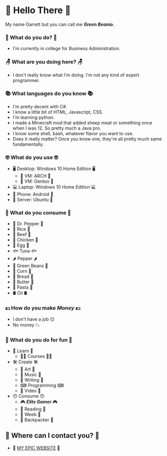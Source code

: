 # 🐸 Hello There 🐸

My name Garrett but you can call me ***Green Beanio.***

### 🏢 What do you do? 🏢
- I'm currently in college for Business Administration.

### 🪑 What are you doing here? 🪑
- I don't really know what I'm doing. I'm not any kind of expert programmer.

### 📚 What languages do you know 📚
- I'm pretty decent with C#.
- I know a little bit of HTML, Javascript, CSS.
- I'm learning python.
- I made a Minecraft mod that added sheep meat or something once when I was 12. So pretty much a Java pro.
- I know some shell, bash, whatever flavor you want to use.
- Does it really matter? Once you know one, they're all pretty much same fundamentally.

### 🤓 What do you use 🤓
- 🖥 Desktop: Windows 10 Home Edition 🖥
  - 🔺 VM: ARCH 🔻
  - 🐠 VM: Gentoo 🐠
- 💻 Laptop: Windows 10 Home Edition 💻
- 📱 Phone: Android 📱
- 💾 Server: Ubuntu 💾

### 🍴 What do you consume 🍴
- 🥤 Dr. Pepper 🥤
- 🍚 Rice 🍚
- 🐄 Beef 🐄
- 🐣 Chicken 🐣
- 🍳 Egg 🍳
- 🐟 Tuna 🐟
- 🌶 Pepper 🌶
- 💚 Green Beans 💚
- 🌽 Corn 🌽
- 🍞 Bread 🍞
- 🧈 Butter 🧈
- 🍝 Pasta 🍝
- 🛢 Oil 🛢

### 💵 How do you make *Money* 💵
- I don't have a job 😔 
- No money 📉

### 🎉 What do you do for fun 🎉
- 🏫 Learn 🏫
  - 👨‍🏫 Courses 👨‍🏫
- 🛠 Create 🛠
  - 🎨 Art 🎨
  - 🎹 Music 🎹
  - 📝 Writing 📝
  - ⌨ Programming ⌨
  - 🎥 Video 🎥 
- 😯 Consume 😯
  - 🎮 ***Elite Gamer*** 🎮
  - 📖 Reading 📖
  - 🍙 Weeb 🍙
  - 🎒 Backpacker 🎒
  
## 🦎 Where can I contact you? 🦎
-  🐢 [MY EPIC WEBSITE](https://www.petrifiedentertainment.com/) 🐢
